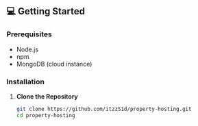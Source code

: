 ## 💻 Getting Started

### Prerequisites
- Node.js
- npm
- MongoDB (cloud instance)

### Installation

1. **Clone the Repository**
   ```bash
   git clone https://github.com/itzzS1d/property-hosting.git
   cd property-hosting
